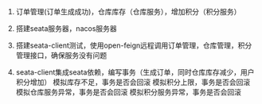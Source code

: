 1. 订单管理(订单生成成功)，仓库库存（仓库服务），增加积分（积分服务）
    
2. 搭建seata服务器，nacos服务器

3. 搭建seata-client测试，使用open-feign远程调用订单管理，仓库管理，积分管理接口，确保服务没有问题

4. seata-client集成seata依赖，编写事务（生成订单，同时仓库库存减少，用户积分增加）
    模拟库存不足，事务是否会回滚
    模拟积分上限，事务是否会回滚
    模拟仓库服务异常，事务是否会回滚
    模拟积分服务异常，事务是否会回滚